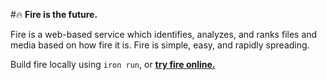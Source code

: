 #:fire: **Fire is the future.**

Fire is a web-based service which identifies, analyzes, and ranks files and media based on how fire it is.
Fire is simple, easy, and rapidly spreading.

Build fire locally using ```iron run```, or [__try fire online.__](//isitfire.com)
